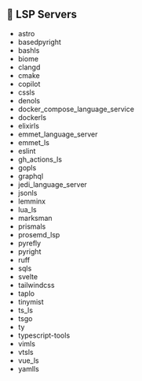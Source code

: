 ## 🚀 LSP Servers

- astro
- basedpyright
- bashls
- biome
- clangd
- cmake
- copilot
- cssls
- denols
- docker_compose_language_service
- dockerls
- elixirls
- emmet_language_server
- emmet_ls
- eslint
- gh_actions_ls
- gopls
- graphql
- jedi_language_server
- jsonls
- lemminx
- lua_ls
- marksman
- prismals
- prosemd_lsp
- pyrefly
- pyright
- ruff
- sqls
- svelte
- tailwindcss
- taplo
- tinymist
- ts_ls
- tsgo
- ty
- typescript-tools
- vimls
- vtsls
- vue_ls
- yamlls
